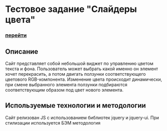 # Тестовое задание "Слайдеры цвета"

### [перейти](https://cookiepatov.github.io/color-sliders/)

## Описание

Сайт представляет собой небольшой виджет по управлению цветом текста и фона. Пользователь может выбрать какой именно он элемент хочет перекрасить, а потом двигать ползунки соответствующего цветового RGB-компонента. Изменение цвета происходит динамически, при смене выбранного элемента ползунки подбираются соответствующим образом под цвет нового элемента.


## Используемые технологии и методологии

Сайт релизован JS c использованием библиотек jquery и jquery-ui. При стилизации используется БЭМ методология
